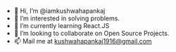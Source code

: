 - 👋 Hi, I’m @iamkushwahapankaj
- 👀 I’m interested in solving problems.
- 🌱 I’m currently learning React.JS
- 💞️ I’m looking to collaborate on Open Source Projects.
- 📫 Mail me at kushwahapankaj1916@gmail.com

<!---
iamkushwahapankaj/iamkushwahapankaj is a ✨ special ✨ repository because its `README.md` (this file) appears on your GitHub profile.
You can click the Preview link to take a look at your changes.
--->
